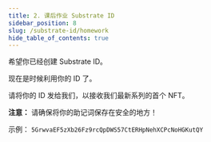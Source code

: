 ```yaml
---
title: 2. 课后作业 Substrate ID
sidebar_position: 8
slug: /substrate-id/homework
hide_table_of_contents: true
---
```


希望你已经创建 Substrate ID。

现在是时候利用你的 ID 了。

请将你的 ID 发给我们，以接收我们最新系列的首个 NFT。

**注意：** 请确保将你的助记词保存在安全的地方！

示例： `5GrwvaEF5zXb26Fz9rcQpDWS57CtERHpNehXCPcNoHGKutQY`
